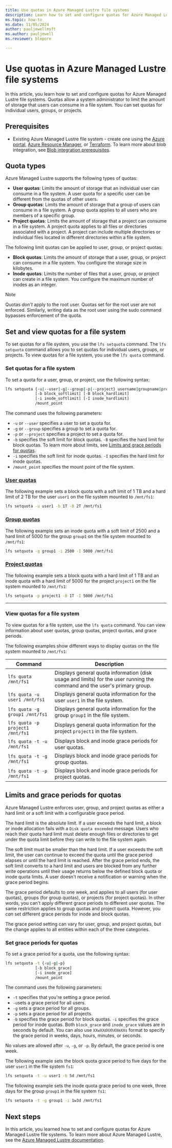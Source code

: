 ```yaml
---
title: Use quotas in Azure Managed Lustre file systems
description: Learn how to set and configure quotas for Azure Managed Lustre file systems. 
ms.topic: how-to
ms.date: 11/05/2024
author: pauljewellmsft
ms.author: pauljewell
ms.reviewer: blepore

---
```


# Use quotas in Azure Managed Lustre file systems

In this article, you learn how to set and configure quotas for Azure Managed Lustre file systems. Quotas allow a system administrator to limit the amount of storage that users can consume in a file system. You can set quotas for individual users, groups, or projects.

## Prerequisites

- Existing Azure Managed Lustre file system - create one using the [Azure portal](create-file-system-portal.md), [Azure Resource Manager](create-file-system-resource-manager.md), or [Terraform](create-aml-file-system-terraform.md). To learn more about blob integration, see [Blob integration prerequisites](amlfs-prerequisites.md#blob-integration-prerequisites-optional).

## Quota types

Azure Managed Lustre supports the following types of quotas:

- **User quotas**: Limits the amount of storage that an individual user can consume in a file system. A user quota for a specific user can be different from the quotas of other users.
- **Group quotas**: Limits the amount of storage that a group of users can consume in a file system. A group quota applies to all users who are members of a specific group.
- **Project quotas**: Limits the amount of storage that a project can consume in a file system. A project quota applies to all files or directories associated with a project. A project can include multiple directories or individual files located in different directories within a file system.

The following limit quotas can be applied to user, group, or project quotas:

- **Block quotas**: Limits the amount of storage that a user, group, or project can consume in a file system. You configure the storage size in kilobytes.
- **Inode quotas**: Limits the number of files that a user, group, or project can create in a file system. You configure the maximum number of inodes as an integer.

> [!NOTE]
> Quotas *don't* apply to the root user. Quotas set for the root user are not enforced. Similarly, writing data as the root user using the sudo command bypasses enforcement of the quota.

## Set and view quotas for a file system

To set quotas for a file system, you use the `lfs setquota` command. The `lfs setquota` command allows you to set quotas for individual users, groups, or projects. To view quotas for a file system, you use the `lfs quota` command.

### Set quotas for a file system

To set a quota for a user, group, or project, use the following syntax:

```bash
lfs setquota {-u|--user|-g|--group|-p|--project} username|groupname|projectid
             [-b block_softlimit] [-B block_hardlimit]
             [-i inode_softlimit] [-I inode_hardlimit]
             /mount_point
```

The command uses the following parameters:

- `-u` or `--user` specifies a user to set a quota for.
- `-g` or `--group` specifies a group to set a quota for.
- `-p` or `--project` specifies a project to set a quota for.
- `-b` specifies the soft limit for block quotas. `-B` specifies the hard limit for block quotas. To learn more about limits, see [Limits and grace periods for quotas](#limits-and-grace-periods-for-quotas).
- `-i` specifies the soft limit for inode quotas. `-I` specifies the hard limit for inode quotas.
- `/mount_point` specifies the mount point of the file system.

### [User quotas](#user-quotas)

The following example sets a block quota with a soft limit of 1 TB and a hard limit of 2 TB for the user `user1` on the file system mounted to `/mnt/fs1`:

```bash
lfs setquota -u user1 -b 1T -B 2T /mnt/fs1
```

### [Group quotas](#group-quotas)

The following example sets an inode quota with a soft limit of 2500 and a hard limit of 5000 for the group `group1` on the file system mounted to `/mnt/fs1`:

```bash
lfs setquota -g group1 -i 2500 -I 5000 /mnt/fs1
```

### [Project quotas](#project-quotas)

The following example sets a block quota with a hard limit of 1 TB and an inode quota with a hard limit of 5000 for the project `project1` on the file system mounted to `/mnt/fs1`:

```bash
lfs setquota -p project1 -B 1T -I 5000 /mnt/fs1
```

---

### View quotas for a file system

To view quotas for a file system, use the `lfs quota` command. You can view information about user quotas, group quotas, project quotas, and grace periods.

The following examples show different ways to display quotas on the file system mounted to `/mnt/fs1`:

| Command | Description |
| --- | --- |
| `lfs quota /mnt/fs1` | Displays general quota information (disk usage and limits) for the user running the command and the user's primary group. |
| `lfs quota -u user1 /mnt/fs1` | Displays general quota information for the user `user1` in the file system. |
| `lfs quota -g group1 /mnt/fs1` | Displays general quota information for the group `group1` in the file system. |
| `lfs quota -p project1 /mnt/fs1` | Displays general quota information for the project `project1` in the file system. |
| `lfs quota -t -u /mnt/fs1` | Displays block and inode grace periods for user quotas. |
| `lfs quota -t -g /mnt/fs1` | Displays block and inode grace periods for group quotas. |
| `lfs quota -t -p /mnt/fs1` | Displays block and inode grace periods for project quotas. |

## Limits and grace periods for quotas

Azure Managed Lustre enforces user, group, and project quotas as either a hard limit or a soft limit with a configurable grace period.

The hard limit is the absolute limit. If a user exceeds the hard limit, a block or inode allocation fails with a `Disk quota exceeded` message. Users who reach their quota hard limit must delete enough files or directories to get under the quota limit before they can write to the file system again.

The soft limit must be smaller than the hard limit. If a user exceeds the soft limit, the user can continue to exceed the quota until the grace period elapses or until the hard limit is reached. After the grace period ends, the soft limit converts to a hard limit and users are blocked from any further write operations until their usage returns below the defined block quota or inode quota limits. A user doesn't receive a notification or warning when the grace period begins.

The grace period defaults to one week, and applies to all users (for user quotas), groups (for group quotas), or projects (for project quotas). In other words, you can't apply different grace periods to different user quotas. The same restriction applies to group quotas and project quota. However, you *can* set different grace periods for inode and block quotas.

The grace period setting can vary for user, group, and project quotas, but the change applies to all entities within each of the three categories.

### Set grace periods for quotas

To set a grace period for a quota, use the following syntax:

```bash
lfs setquota -t {-u|-g|-p}
             [-b block_grace]
             [-i inode_grace]
             /mount_point
```

The command uses the following parameters:

- `-t` specifies that you're setting a grace period.
- `-u`sets a grace period for all users.
- `-g` sets a grace period for all groups.
- `-p` sets a grace period for all projects.
- `-b` specifies the grace period for block quotas. `-i` specifies the grace period for inode quotas. Both `block_grace` and `inode_grace` values are in seconds by default. You can also use `XXwXXdXXhXXmXXs` format to specify the grace period in weeks, days, hours, minutes, or seconds.

No values are allowed after `-u`, `-g`, or `-p`. By default, the grace period is one week.

The following example sets the block quota grace period to five days for the user `user1` in the file system `fs1`:

```bash
lfs setquota -t -u user1 -b 5d /mnt/fs1
```

The following example sets the inode quota grace period to one week, three days for the group `group1` in the file system `fs1`:

```bash
lfs setquota -t -g group1 -i 1w3d /mnt/fs1
```

## Next steps

In this article, you learned how to set and configure quotas for Azure Managed Lustre file systems. To learn more about Azure Managed Lustre, see the [Azure Managed Lustre documentation](/azure/azure-managed-lustre/).
